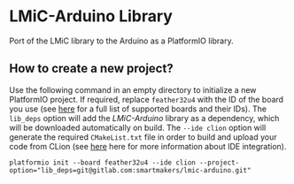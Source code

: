 # LMiC-Arduino Library

Port of the LMiC library to the Arduino as a PlatformIO library. 

## How to create a new project?

Use the following command in an empty directory to initialize a new PlatformIO project. If required, replace `feather32u4` with the ID of the board you use (see [here](http://docs.platformio.org/en/latest/platforms/embedded_boards.html) for a full list of supported boards and their IDs). The `lib_deps` option will add the *LMiC-Arduino* library as a dependency, which will be downloaded automatically on build. The `--ide clion` option will generate the required `CMakeList.txt` file in order to build and upload your code from CLion (see [here](http://docs.platformio.org/en/latest/ide.html) here for more information about IDE integration). 
```
platformio init --board feather32u4 --ide clion --project-option="lib_deps=git@gitlab.com:smartmakers/lmic-arduino.git"
```

